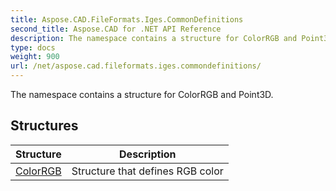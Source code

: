 ```yaml
---
title: Aspose.CAD.FileFormats.Iges.CommonDefinitions
second_title: Aspose.CAD for .NET API Reference
description: The namespace contains a structure for ColorRGB and Point3D
type: docs
weight: 900
url: /net/aspose.cad.fileformats.iges.commondefinitions/
---
```

The namespace contains a structure for ColorRGB and Point3D.

## Structures

| Structure | Description |
| --- | --- |
| [ColorRGB](./colorrgb/) | Structure that defines RGB color |


